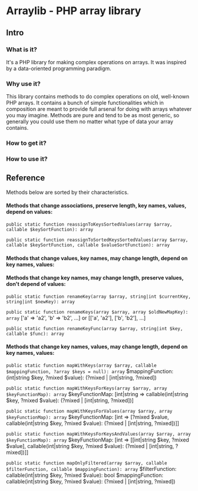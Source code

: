 # Arraylib - PHP array library

## Intro

### What is it?

It's a PHP library for making complex operations on arrays. It was inspired by a data-oriented programming paradigm.

### Why use it?

This library contains methods to do complex operations on old, well-known PHP arrays. It contains a bunch of simple functionalities which in composition are meant to provide full arsenal for doing with arrays whatever you may imagine. Methods are pure and tend to be as most generic, so generally you could use them no matter what type of data your array contains.

### How to get it?

### How to use it?


## Reference

Methods below are sorted by their characteristics.


#### Methods that change associations, preserve length, key names, values, depend on values:

`public static function reassignToKeysSortedValues(array $array, callable $keySortFunction): array`

`public static function reassignToSortedKeysSortedValues(array $array, callable $keySortFunction, callable $valueSortFunction): array`

#### Methods that change values, key names, may change length, depend on key names, values:


#### Methods that change key names, may change length, preserve values, don't depend of values:

`public static function renameKey(array $array, string|int $currentKey, string|int $newKey): array`

`public static function renameKeys(array $array, array $oldNewMapKey): array`
['a' => 'a2', 'b' => 'b2', ...] or [['a', 'a2'], ['b', 'b2'], ...]

`public static function renameKeyFunc(array $array, string|int $key, callable $func): array`


#### Methods that change key names, values, may change length, depend on key names, values:

`public static function mapWithKeys(array $array, callable $mappingFunction, ?array $keys = null): array`
$mappingFunction: (int|string $key, ?mixed $value): (?mixed | [int|string, ?mixed])

`public static function mapWithKeysForKeys(array $array, array $keyFunctionMap): array`
$keyFunctionMap: [int|string => callable(int|string $key, ?mixed $value): (?mixed | [int|string, ?mixed])]

`public static function mapWithKeysForValues(array $array, array $keyFunctionMap): array`
$keyFunctionMap: [int => [?mixed $value, callable(int|string $key, ?mixed $value): (?mixed | [int|string, ?mixed])]]

`public static function mapWithKeysForKeysAndValues(array $array, array $keyFunctionMap): array`
$keyFunctionMap: [int => [[int|string $key, ?mixed $value], callable(int|string $key, ?mixed $value): (?mixed | [int|string, ?mixed])]]

`public static function mapOnlyFiltered(array $array, callable $filterFunction, callable $mappingFunction): array`
$filterFunction: callable(int|string $key, ?mixed $value): bool
$mappingFunction: callable(int|string $key, ?mixed $value): (?mixed | [int|string, ?mixed])




